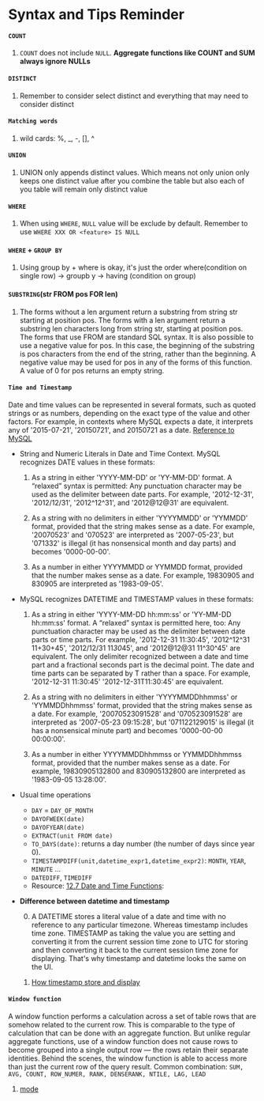 # Syntax and Tips Reminder
#### `COUNT`
1. `COUNT` does not include `NULL`. **Aggregate functions like COUNT and SUM always ignore NULLs**

#### `DISTINCT`
1. Remember to consider select distinct and everything that may need to consider distinct

#### `Matching words`
1. wild cards: %, _, -, [], ^

#### `UNION`
1. UNION only appends distinct values. Which means not only union only keeps one distinct value after you combine the 
table but also each of you table will remain only distinct value

#### `WHERE`
1. When using `WHERE`, `NULL` value will be exclude by default. Remember to use `WHERE XXX OR <feature> IS NULL`

#### `WHERE` + `GROUP BY`
1. Using group by + where is okay, it's just the order where(condition on single row) -> groupb y -> having 
    (condition on group)

#### `SUBSTRING`(str FROM pos FOR len)
1. The forms without a len argument return a substring from string str starting at position pos. The forms with a len argument return a substring len characters long from string str, starting at position pos. The forms that use FROM are standard SQL syntax. It is also possible to use a negative value for pos. In this case, the beginning of the substring is pos characters from the end of the string, rather than the beginning. A negative value may be used for pos in any of the forms of this function. A value of 0 for pos returns an empty string.

#### `Time and Timestamp`
Date and time values can be represented in several formats, such as quoted strings or as numbers, depending on the exact
 type of the value and other factors. For example, in contexts where MySQL expects a date, it interprets any of 
 '2015-07-21', '20150721', and 20150721 as a date. [Reference to MySQL](https://dev.mysql.com/doc/refman/8.0/en/date-and-time-literals.html)

* String and Numeric Literals in Date and Time Context.  MySQL recognizes DATE values in these formats:

    1. As a string in either 'YYYY-MM-DD' or 'YY-MM-DD' format. A “relaxed” syntax is permitted: Any punctuation character 
    may be used as the delimiter between date parts. For example, '2012-12-31', '2012/12/31', '2012^12^31', and '2012@12@31' 
    are equivalent.
    
    2. As a string with no delimiters in either 'YYYYMMDD' or 'YYMMDD' format, provided that the string makes sense as a 
    date. For example, '20070523' and '070523' are interpreted as '2007-05-23', but '071332' is illegal (it has nonsensical 
    month and day parts) and becomes '0000-00-00'.

    3. As a number in either YYYYMMDD or YYMMDD format, provided that the number makes sense as a date. For example, 
    19830905 and 830905 are interpreted as '1983-09-05'.

* MySQL recognizes DATETIME and TIMESTAMP values in these formats:

    1. As a string in either 'YYYY-MM-DD hh:mm:ss' or 'YY-MM-DD hh:mm:ss' format. A “relaxed” syntax is permitted here, 
    too: Any punctuation character may be used as the delimiter between date parts or time parts. For example, 
    '2012-12-31 11:30:45', '2012^12^31 11+30+45', '2012/12/31 11*30*45', and '2012@12@31 11^30^45' are equivalent.
    The only delimiter recognized between a date and time part and a fractional seconds part is the decimal point.
    The date and time parts can be separated by T rather than a space. For example, '2012-12-31 11:30:45' 
    '2012-12-31T11:30:45' are equivalent.

    2. As a string with no delimiters in either 'YYYYMMDDhhmmss' or 'YYMMDDhhmmss' format, provided that the string 
    makes sense as a date. For example, '20070523091528' and '070523091528' are interpreted as '2007-05-23 09:15:28', 
    but '071122129015' is illegal (it has a nonsensical minute part) and becomes '0000-00-00 00:00:00'.

    3. As a number in either YYYYMMDDhhmmss or YYMMDDhhmmss format, provided that the number makes sense as a date. For 
    example, 19830905132800 and 830905132800 are interpreted as '1983-09-05 13:28:00'.

* Usual time operations
    * `DAY` = `DAY_OF_MONTH`
    * `DAYOFWEEK(date)`
    * `DAYOFYEAR(date)`
    * `EXTRACT(unit FROM date)`
    * `TO_DAYS(date)`: returns a day number (the number of days since year 0).
    * `TIMESTAMPDIFF(unit,datetime_expr1,datetime_expr2)`:  `MONTH`, `YEAR`, `MINUTE` ...
    *  `DATEDIFF`, `TIMEDIFF`
    * Resource: [12.7 Date and Time Functions](https://dev.mysql.com/doc/refman/8.0/en/date-and-time-functions.html#function_to-days):

* **Difference between datetime and timestamp**

    0. A DATETIME stores a literal value of a date and time with no reference to any particular timezone. Whereas 
    timestamp includes time zone. TIMESTAMP as taking the value you are setting and converting it from the current 
    session time zone to UTC for storing and then converting it back to the current session time zone for displaying.
    That's why timestamp and datetime looks the same on the UI.

    1. [How timestamp store and display](https://stackoverflow.com/questions/39552135/timestamp-vs-datetime-mysql)

#### `Window function`

A window function performs a calculation across a set of table rows that are somehow related to the current row. 
This is comparable to the type of calculation that can be done with an aggregate function. But unlike regular 
aggregate functions, use of a window function does not cause rows to become grouped into a single output row — the 
rows retain their separate identities. Behind the scenes, the window function is able to access more than just the 
current row of the query result. Common combination: `SUM, AVG, COUNT, ROW_NUMER, RANK, DENSERANK, NTILE, LAG, LEAD`

   1. [mode](https://mode.com/sql-tutorial/sql-window-functions/#ntile)
